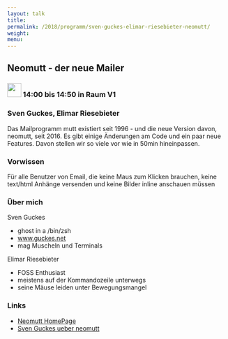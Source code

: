 ```yaml
---
layout: talk
title:
permalink: /2018/programm/sven-guckes-elimar-riesebieter-neomutt/
weight:
menu:
---
```

## Neomutt - der neue Mailer

### <img height = "32" src="../../../images/talk.svg"> 14:00 bis 14:50 in Raum V1

### Sven Guckes, Elimar Riesebieter

Das Mailprogramm mutt existiert seit 1996 - und die neue Version davon, neomutt, seit 2016. Es gibt einige Änderungen am Code und ein paar neue Features. Davon stellen wir so viele vor wie in 50min hineinpassen.

### Vorwissen

Für alle Benutzer von Email, die keine Maus zum Klicken brauchen, keine text/html Anhänge versenden und keine Bilder inline anschauen müssen 

### Über mich

Sven Guckes
- ghost in a /bin/zsh
- <a href="https://www.guckes.net/" target="_blank">www.guckes.net</a>
- mag Muscheln und Terminals

Elimar Riesebieter
- FOSS Enthusiast
- meistens auf der Kommandozeile unterwegs
- seine Mäuse leiden unter Bewegungsmangel

### Links

- <a href="https://www.neomutt.org/" target="_blank">Neomutt HomePage</a>
- <a href="https://www.guckes.net/neomutt/" target="_blank">Sven Guckes ueber neomutt</a>
